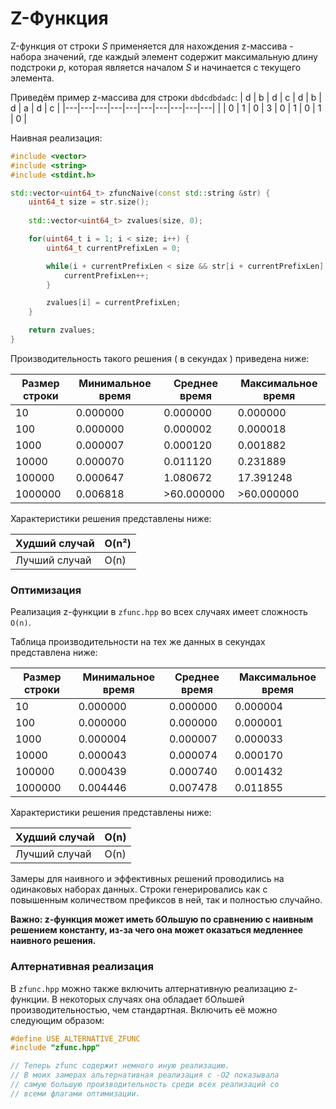# Z-Функция
Z-функция от строки *S* применяется для нахождения z-массива - набора значений, где каждый элемент содержит максимальную длину подстроки *p*, которая является началом *S* и начинается с текущего элемента.

Приведём пример z-массива для строки `dbdcdbdadc`:
| d | b | d | c | d | b | d | a | d | c |
|---|---|---|---|---|---|---|---|---|---|
|   | 0 | 1 | 0 | 3 | 0 | 1 | 0 | 1 | 0 |

Наивная реализация:

```cpp
#include <vector>
#include <string>
#include <stdint.h>

std::vector<uint64_t> zfuncNaive(const std::string &str) {
    uint64_t size = str.size();
    
    std::vector<uint64_t> zvalues(size, 0);

    for(uint64_t i = 1; i < size; i++) {
        uint64_t currentPrefixLen = 0;

        while(i + currentPrefixLen < size && str[i + currentPrefixLen] == str[currentPrefixLen]) {
            currentPrefixLen++;
        }

        zvalues[i] = currentPrefixLen;
    }

    return zvalues;
}
```

Производительность такого решения ( в секундах ) приведена ниже:

| Размер строки | Минимальное время | Среднее время | Максимальное время |
|---------------|-------------------|---------------|--------------------|
| 10            | 0.000000          | 0.000000      | 0.000000           |
| 100           | 0.000000          | 0.000002      | 0.000018           |
| 1000          | 0.000007          | 0.000120      | 0.001882           |
| 10000         | 0.000070          | 0.011120      | 0.231889           |
| 100000        | 0.000647          | 1.080672      | 17.391248          |
| 1000000       | 0.006818          | >60.000000    | >60.000000         |

Характеристики решения представлены ниже:

| Худший случай     | O(n²) |
|-------------------|-------|
| Лучший случай     | O(n)  |

### Оптимизация

Реализация z-функции в `zfunc.hpp` во всех случаях имеет сложность `O(n)`.

Таблица производительности на тех же данных в секундах представлена ниже:

| Размер строки | Минимальное время | Среднее время | Максимальное время |
|---------------|-------------------|---------------|--------------------|
| 10            | 0.000000          | 0.000000      | 0.000004           |
| 100           | 0.000000          | 0.000000      | 0.000001           |
| 1000          | 0.000004          | 0.000007      | 0.000033           |
| 10000         | 0.000043          | 0.000074      | 0.000170           |
| 100000        | 0.000439          | 0.000740      | 0.001432           |
| 1000000       | 0.004446          | 0.007478      | 0.011855           |

Характеристики решения представлены ниже:

| Худший случай     | O(n)  |
|-------------------|-------|
| Лучший случай     | O(n)  |

Замеры для наивного и эффективных решений проводились на одинаковых наборах данных. Строки генерировались как с повышенным количеством префиксов в ней, так и полностью случайно.

**Важно: z-функция может иметь бОльшую по сравнению с наивным решением константу, из-за чего она может оказаться медленнее наивного решения.**

### Алтернативная реализация

В `zfunc.hpp` можно также включить алтернативную реализацию z-функции. В некоторых
случаях она обладает бОльшей производительностью, чем стандартная. Включить её можно следующим образом:
```cpp
#define USE_ALTERNATIVE_ZFUNC
#include "zfunc.hpp"

// Теперь zfunc содержит немного иную реализацию.
// В моих замерах альтернативная реализация с -O2 показывала
// самую большую производительность среди всех реализаций со
// всеми флагами оптимизации.
```